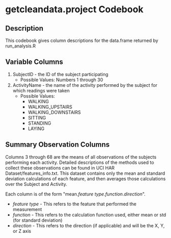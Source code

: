# getcleandata.project Codebook

## Description
This codebook gives column descriptions for the data.frame returned by run_analysis.R

## Variable Columns

1. SubjectID - the ID of the subject participating
	- Possible Values: Numbers 1 through 30
2. ActivityName - the name of the activity performed by the subject for which readings were taken
    - Possible Values: 
		- WALKING
		- WALKING_UPSTAIRS
		- WALKING_DOWNSTAIRS
		- SITTING
		- STANDING
		- LAYING

## Summary Observation Columns

Columns 3 through 68 are the means of all observations of the subjects performing each activity. Detailed descriptions of the methods used to collect these observations can be found in UCI HAR Dataset/features_info.txt. This dataset contains only the mean and standard deviation calculations of each feature, and then averages those calculations over the Subject and Activity.

Each column is of the form "mean._feature type_._function_._direction_".

- _feature type_ - This refers to the feature that performed the measurement
- _function_ - This refers to the calculation function used, either mean or std (for standard deviation)
- _direction_ - This refers to the direction (if applicable) and will be the X, Y, or Z axis
